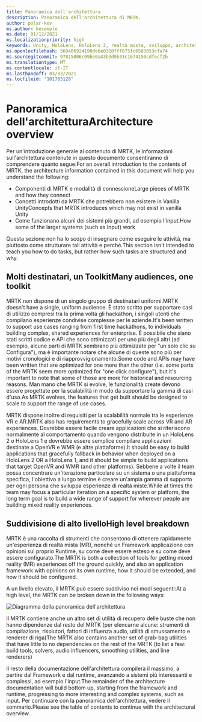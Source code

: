 ```yaml
---
title: Panoramica dell'architettura
description: Panoramica dell'architettura di MRTK.
author: polar-kev
ms.author: kesemple
ms.date: 01/12/2021
ms.localizationpriority: high
keywords: Unity, HoloLens, HoloLens 2, realtà mista, sviluppo, architettura MRTK
ms.openlocfilehash: 569486924190de6e0310fff875fc6583053cfa74
ms.sourcegitcommit: 97815006c09be0a43b3d9b33c1674150cdfecf2b
ms.translationtype: MT
ms.contentlocale: it-IT
ms.lasthandoff: 03/03/2021
ms.locfileid: "101783128"
---
```

# <a name="architecture-overview"></a><span data-ttu-id="a4da5-104">Panoramica dell'architettura</span><span class="sxs-lookup"><span data-stu-id="a4da5-104">Architecture overview</span></span>

<span data-ttu-id="a4da5-105">Per un'introduzione generale al contenuto di MRTK, le informazioni sull'architettura contenute in questo documento consentiranno di comprendere quanto segue:</span><span class="sxs-lookup"><span data-stu-id="a4da5-105">For an overall introduction to the contents of MRTK, the architecture information contained in this document will help you understand the following:</span></span>

- <span data-ttu-id="a4da5-106">Componenti di MRTK e modalità di connessione</span><span class="sxs-lookup"><span data-stu-id="a4da5-106">Large pieces of MRTK and how they connect</span></span>
- <span data-ttu-id="a4da5-107">Concetti introdotti da MRTK che potrebbero non esistere in Vanilla Unity</span><span class="sxs-lookup"><span data-stu-id="a4da5-107">Concepts that MRTK introduces which may not exist in vanilla Unity</span></span>
- <span data-ttu-id="a4da5-108">Come funzionano alcuni dei sistemi più grandi, ad esempio l'input.</span><span class="sxs-lookup"><span data-stu-id="a4da5-108">How some of the larger systems (such as Input) work</span></span>

<span data-ttu-id="a4da5-109">Questa sezione non ha lo scopo di insegnare come eseguire le attività, ma piuttosto come strutturare tali attività e perché.</span><span class="sxs-lookup"><span data-stu-id="a4da5-109">This section isn't intended to teach you how to do tasks, but rather how such tasks are structured and why.</span></span>

## <a name="many-audiences-one-toolkit"></a><span data-ttu-id="a4da5-110">Molti destinatari, un Toolkit</span><span class="sxs-lookup"><span data-stu-id="a4da5-110">Many audiences, one toolkit</span></span>

<span data-ttu-id="a4da5-111">MRTK non dispone di un singolo gruppo di destinatari uniformi.</span><span class="sxs-lookup"><span data-stu-id="a4da5-111">MRTK doesn't have a single, uniform audience.</span></span> <span data-ttu-id="a4da5-112">È stato scritto per supportare casi di utilizzo compresi tra la prima volta gli hackathon, i singoli utenti che compilano esperienze condivise complesse per le aziende.</span><span class="sxs-lookup"><span data-stu-id="a4da5-112">It's been written to support use cases ranging from first time hackathons, to individuals building complex, shared experiences for enterprise.</span></span> <span data-ttu-id="a4da5-113">È possibile che siano stati scritti codice e API che sono ottimizzati per uno più degli altri (ad esempio, alcune parti di MRTK sembrano più ottimizzate per "un solo clic su Configura"), ma è importante notare che alcune di queste sono più per motivi cronologici e di riapprovvigionamento.</span><span class="sxs-lookup"><span data-stu-id="a4da5-113">Some code and APIs may have been written that are optimized for one more than the other (i.e. some parts of the MRTK seem more optimized for "one click configure"), but it's important to note that some of those are more for historical and resourcing reasons.</span></span> <span data-ttu-id="a4da5-114">Man mano che MRTK si evolve, le funzionalità create devono essere progettate per la scalabilità in modo da supportare la gamma di casi d'uso.</span><span class="sxs-lookup"><span data-stu-id="a4da5-114">As MRTK evolves, the features that get built should be designed to scale to support the range of use cases.</span></span>

<span data-ttu-id="a4da5-115">MRTK dispone inoltre di requisiti per la scalabilità normale tra le esperienze VR e AR.</span><span class="sxs-lookup"><span data-stu-id="a4da5-115">MRTK also has requirements to gracefully scale across VR and AR experiences.</span></span> <span data-ttu-id="a4da5-116">Dovrebbe essere facile creare applicazioni che si riferiscono normalmente al comportamento quando vengono distribuite in un HoloLens 2 o HoloLens 1 e dovrebbe essere semplice compilare applicazioni destinate a OpenVR e WMR (e altre piattaforme).</span><span class="sxs-lookup"><span data-stu-id="a4da5-116">It should be easy to build applications that gracefully fallback in behavior when deployed on a HoloLens 2 OR a HoloLens 1, and it should be simple to build applications that target OpenVR and WMR (and other platforms).</span></span> <span data-ttu-id="a4da5-117">Sebbene a volte il team possa concentrare un'iterazione particolare su un sistema o una piattaforma specifica, l'obiettivo a lungo termine è creare un'ampia gamma di supporto per ogni persona che sviluppa esperienze di realtà miste.</span><span class="sxs-lookup"><span data-stu-id="a4da5-117">While at times the team may focus a particular iteration on a specific system or platform, the long term goal is to build a wide range of support for wherever people are building mixed reality experiences.</span></span>

## <a name="high-level-breakdown"></a><span data-ttu-id="a4da5-118">Suddivisione di alto livello</span><span class="sxs-lookup"><span data-stu-id="a4da5-118">High level breakdown</span></span>

<span data-ttu-id="a4da5-119">MRTK è una raccolta di strumenti che consentono di ottenere rapidamente un'esperienza di realtà mista (MR), nonché un Framework applicazione con opinioni sul proprio Runtime, su come deve essere esteso e su come deve essere configurato.</span><span class="sxs-lookup"><span data-stu-id="a4da5-119">The MRTK is both a collection of tools for getting mixed reality (MR) experiences off the ground quickly, and also an application framework with opinions on its own runtime, how it should be extended, and how it should be configured.</span></span>

<span data-ttu-id="a4da5-120">A un livello elevato, il MRTK può essere suddiviso nei modi seguenti:</span><span class="sxs-lookup"><span data-stu-id="a4da5-120">At a high level, the MRTK can be broken down in the following ways:</span></span>

![Diagramma della panoramica dell'architettura](../features/Images/Architecture/MRTK_Architecture.png)

<span data-ttu-id="a4da5-122">Il MRTK contiene anche un altro set di utilità di recupero delle buste che non hanno dipendenze dal resto del MRTK (per elencarne alcune: strumenti di compilazione, risolutori, fattori di influenza audio, utilità di smussamento e renderer di riga)</span><span class="sxs-lookup"><span data-stu-id="a4da5-122">The MRTK also contains another set of grab-bag utilities that have little to no dependencies on the rest of the MRTK (to list a few: build tools, solvers, audio influencers, smoothing utilities, and line renderers)</span></span>

<span data-ttu-id="a4da5-123">Il resto della documentazione dell'architettura compilerà il massimo, a partire dal Framework e dal runtime, avanzando a sistemi più interessanti e complessi, ad esempio l'input.</span><span class="sxs-lookup"><span data-stu-id="a4da5-123">The remainder of the architecture documentation will build bottom up, starting from the framework and runtime, progressing to more interesting and complex systems, such as input.</span></span> <span data-ttu-id="a4da5-124">Per continuare con la panoramica dell'architettura, vedere il sommario.</span><span class="sxs-lookup"><span data-stu-id="a4da5-124">Please see the table of contents to continue with the architectural overview.</span></span>

